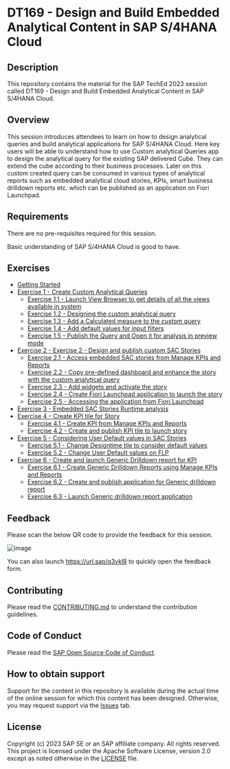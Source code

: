 # DT169 - Design and Build Embedded Analytical Content in SAP S/4HANA Cloud

## Description

This repository contains the material for the SAP TechEd 2023 session called DT169 - Design and Build Embedded Analytical Content in SAP S/4HANA Cloud.

## Overview

This session introduces attendees to learn on how to design analytical queries and build analytical applications for SAP S/4HANA Cloud.
Here key users will be able to understand how to use Custom analytical Queries app to design the analytical query for the existing SAP delivered Cube. They can extend the cube according to their business processes. Later on this custom created query can be consumed in various types of analytical reports such as embedded analytical cloud stories, KPIs, smart business drilldown reports etc. which can be published as an application on Fiori Launchpad.

## Requirements

There are no pre-requisites required for this session.

Basic understanding of SAP S/4HANA Cloud is good to have.

## Exercises

- [Getting Started](exercises/ex0/)
- [Exercise 1 - Create Custom Analytical Queries](exercises/ex1/)
    - [Exercise 1.1 - Launch View Browser to get details of all the views available in system](exercises/ex1#exercise-11launch-view-browser-to-get-the-details-of-all-the-views-available-in-the-system)
    - [Exercise 1.2 - Designing the custom analytical query](exercises/ex1#exercise-12-designing-the-custom-analytical-query)
    - [Exercise 1.3 - Add a Calculated measure to the custom query](exercises/ex1#exercise-13-add-a-calculated-measure-to-the-custom-query)
    - [Exercise 1.4 - Add default values for input filters](exercises/ex1#exercise-14-add-default-values-for-input-filters)
    - [Exercise 1.5 - Publish the Query and Open it for analysis in preview mode](exercises/ex1#exercise-15-publish-the-query-and-open-it-for-analysis-in-preview-mode)
- [Exercise 2 - Exercise 2 - Design and publish custom SAC Stories](exercises/ex2/)
    - [Exercise 2.1 - Access embedded SAC stories from Manage KPIs and Reports](exercises/ex2#exercise-21-access-embedded-sac-stories-from-manage-kpis-and-reports)
    - [Exercise 2.2 - Copy pre-defined dashboard and enhance the story with the custom analytical query](exercises/ex2#exercise-22-copy-pre-defined-dashboard-and-enhance-the-story-with-the-custom-analytical-query)
    - [Exercise 2.3 - Add widgets and activate the story](exercises/ex2#exercise-23-add-widgets-and-activate-the-story)
    - [Exercise 2.4 - Create Fiori Launchpad application to launch the story](exercises/ex2#exercise-24-create-fiori-launchpad-application-to-launch-the-story)
    - [Exercise 2.5 - Accessing the application from Fiori Launchpad](exercises/ex2#exercise-25-accessing-the-application-from-fiori-launchpad)
- [Exercise 3 - Embedded SAC Stories Runtime analysis](exercises/ex3/)
- [Exercise 4 - Create KPI tile for Story](exercises/ex4/)
    - [Exercise 4.1 - Create KPI from Manage KPIs and Reports](exercises/ex4#exercise-41-create-kpi-from-manage-kpis-and-reports)
    - [Exercise 4.2 - Create and publish KPI tile to launch story](exercises/ex4#exercise-42-create-and-publish-kpi-tile-to-launch-story)
- [Exercise 5 - Considering User Default values in SAC Stories](exercises/ex5/)
    - [Exercise 5.1 - Change Designtime tile to consider default values](exercises/ex5#exercise-51change-designtime-tile-to-consider-default-values)
    - [Exercise 5.2 - Change User Default values on FLP](exercises/ex5#exercise-52change-user-default-values-on-flp)
- [Exercise 6 - Create and launch Generic Drilldown report for KPI](exercises/ex6/)
    - [Exercise 6.1 - Create Generic Drilldown Reports using Manage KPIs and Reports](exercises/ex6#exercise-61create-generic-drilldown-reports-using-manage-kpis-and-reports)
    - [Exercise 6.2 - Create and publish application for Generic drilldown report](exercises/ex6#exercise-62create-and-publish-application-for-generic-drilldown-report)
    - [Exercise 6.3 - Launch Generic drilldown report application](exercises/ex6#exercise-63launch-generic-drilldown-report-application)

## Feedback
Please scan the below QR code to provide the feedback for this session.


![image](https://github.com/SAP-samples/teched2023-DT169/assets/145970887/e76ef2c6-0518-42aa-8ebc-3310d6db96cf)



You can also launch https://url.sap/q3vkl8 to quickly open the feedback form.


## Contributing
Please read the [CONTRIBUTING.md](./CONTRIBUTING.md) to understand the contribution guidelines.

## Code of Conduct
Please read the [SAP Open Source Code of Conduct](https://github.com/SAP-samples/.github/blob/main/CODE_OF_CONDUCT.md).

## How to obtain support

Support for the content in this repository is available during the actual time of the online session for which this content has been designed. Otherwise, you may request support via the [Issues](../../issues) tab.

## License
Copyright (c) 2023 SAP SE or an SAP affiliate company. All rights reserved. This project is licensed under the Apache Software License, version 2.0 except as noted otherwise in the [LICENSE](LICENSES/Apache-2.0.txt) file.
